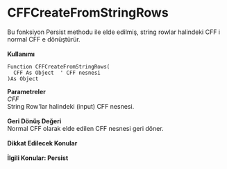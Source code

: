 # CFFCreateFromStringRows

Bu fonksiyon Persist methodu ile elde edilmiş, string rowlar halindeki CFF i normal CFF e dönüştürür.\
\
**Kullanımı**

```
Function CFFCreateFromStringRows(
  CFF As Object  ' CFF nesnesi
)As Object
```

**Parametreler**\
_CFF_\
String Row'lar halindeki (input) CFF nesnesi.\
\
**Geri Dönüş Değeri**\
Normal CFF olarak elde edilen CFF nesnesi geri döner.\
\
**Dikkat Edilecek Konular**\
\
**İlgili Konular: Persist**
